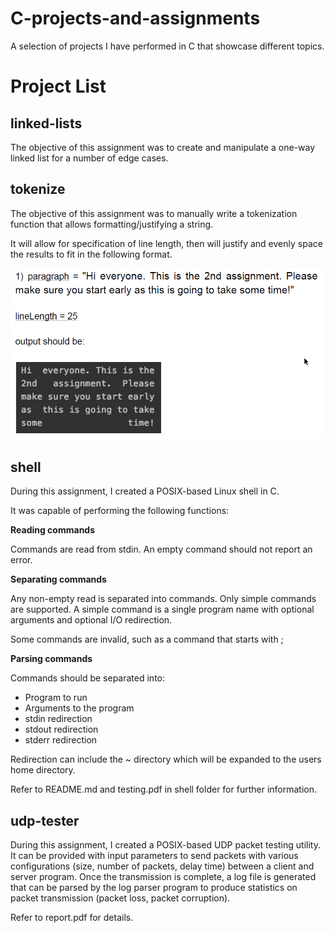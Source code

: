 # C-projects-and-assignments
A selection of projects I have performed in C that showcase different topics.
# Project List
## linked-lists
The objective of this assignment was to create and manipulate a one-way linked list for a number of edge cases.

## tokenize
The objective of this assignment was to manually write a tokenization function that allows formatting/justifying a string.

It will allow for specification of line length, then will justify and evenly space the results to fit in the following format.

![img.png](img.png)

## shell
During this assignment, I created a POSIX-based Linux shell in C.

It was capable of performing the following functions:

**Reading commands**

Commands are read from stdin. An empty command should not report an error.

**Separating commands**

Any non-empty read is separated into commands. Only simple commands are supported. A simple command is a single program name with optional arguments and optional I/O redirection.

Some commands are invalid, such as a command that starts with ;

**Parsing commands**

Commands should be separated into:
- Program to run
- Arguments to the program
- stdin redirection
- stdout redirection
- stderr redirection

Redirection can include the ~ directory which will be expanded to the users home directory.

Refer to README.md and testing.pdf in shell folder for further information.

## udp-tester
During this assignment, I created a POSIX-based UDP packet testing utility. It can be provided
with input parameters to send packets with various configurations (size, number of packets, delay time) between a client and server program.
Once the transmission is complete, a log file is generated that can be parsed by the log parser program to
produce statistics on packet transmission (packet loss, packet corruption).

Refer to report.pdf for details.